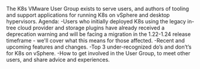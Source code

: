 The K8s VMware User Group exists to serve users, and authors of tooling and support applications for running K8s on vSphere and desktop hypervisors. Agenda: -Users who initially deployed K8s using the legacy in-tree cloud provider and storage plugins have already received a deprecation warning and will be facing a migration in the 1.22-1.24 release timeframe - we'll cover what this means for those affected. -Recent and upcoming features and changes. -Top 3 under-recognized do’s and don’t’s for K8s on vSphere. -How to get involved in the User Group, to meet other users, and share advice and experiences.
